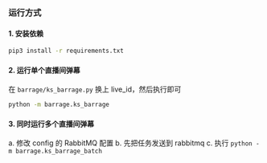 ### 运行方式

#### 1. 安装依赖
```bash
pip3 install -r requirements.txt
```

#### 2. 运行单个直播间弹幕

在 `barrage/ks_barrage.py` 换上 live_id，然后执行即可
```bash
python -m barrage.ks_barrage
```

#### 3. 同时运行多个直播间弹幕
a. 修改 config 的 RabbitMQ 配置
b. 先把任务发送到 rabbitmq
c. 执行 `python -m barrage.ks_barrage_batch`